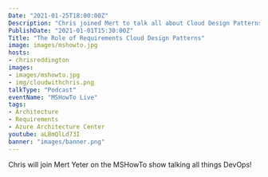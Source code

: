 ```yaml
---
Date: "2021-01-25T18:00:00Z"
Description: "Chris joined Mert to talk all about Cloud Design Patterns, the Azure Architecture Center, Cloud Project Design Best Practices and Challenges in Cloud Development."
PublishDate: "2021-01-01T15:30:00Z"
Title: "The Role of Requirements Cloud Design Patterns"
image: images/mshowto.jpg
hosts:
- chrisreddington
images:
- images/mshowto.jpg
- img/cloudwithchris.png
talkType: "Podcast"
eventName: "MSHowTo Live"
tags:
- Architecture
- Requirements
- Azure Architecture Center
youtube: aLBmQlLd73I
banner: "images/banner.png"
---
```

Chris will join Mert Yeter on the MSHowTo show talking all things DevOps!